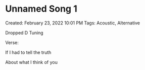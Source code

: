 # Unnamed Song 1

Created: February 23, 2022 10:01 PM
Tags: Acoustic, Alternative

Dropped D Tuning

Verse:

If I had to tell the truth

About what I think of you